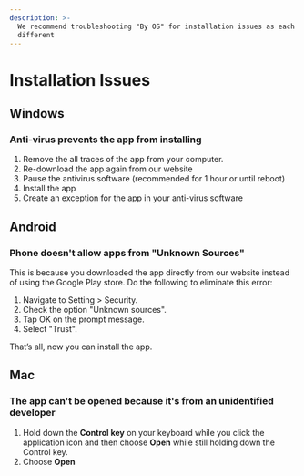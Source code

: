 ```yaml
---
description: >-
  We recommend troubleshooting "By OS" for installation issues as each app is
  different
---
```


# Installation Issues

## Windows

### A**nti-virus prevents the app f**r**om installing**

1. Remove the all traces of the app from your computer.
2. Re-download the app again from our website
3. Pause the antivirus software \(recommended for 1 hour or until reboot\)
4. Install the app
5. Create an exception for the app in your anti-virus software

## Android

### Phone doesn't allow apps from "Unknown Sources"

This is because you downloaded the app directly from our website instead of using the Google Play store. Do the following to eliminate this error:

1. Navigate to Setting &gt; Security.
2. Check the option "Unknown sources".
3. Tap OK on the prompt message.
4. Select "Trust".

That’s all, now you can install the app.

## Mac

### The app can't be opened because it's from an unidentified developer

1. Hold down the **Control key** on your keyboard while you click the application icon and then choose **Open** while still holding down the Control key.
2. Choose **Open**



